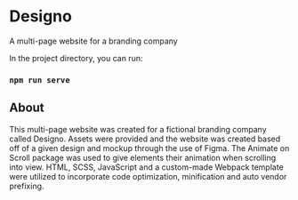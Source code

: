 # Designo
A multi-page website for a branding company 

In the project directory, you can run:

### `npm run serve`

## About

This multi-page website was created for a fictional branding company called Designo. Assets were provided and the website was created based off of a given design and mockup through the use of Figma. The Animate on Scroll package was used to give elements their animation when scrolling into view. HTML, SCSS, JavaScript and a custom-made Webpack template were utilized to incorporate code optimization, minification and auto vendor prefixing.
